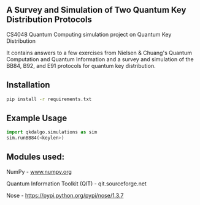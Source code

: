 ## A Survey and Simulation of Two Quantum Key Distribution Protocols
CS4048 Quantum Computing simulation project on Quantum Key Distribution

It contains answers to a few exercises from Nielsen & Chuang's Quantum Computation and Quantum Information and a survey and simulation of the BB84, B92, and E91 protocols for quantum key distribution.

## Installation
```bash
pip install -r requirements.txt
```

## Example Usage
```python
import qkdalgo.simulations as sim
sim.runBB84(<keylen>)
```

## Modules used:
NumPy - www.numpy.org

Quantum Information Toolkit (QIT) - qit.sourceforge.net

Nose - https://pypi.python.org/pypi/nose/1.3.7
